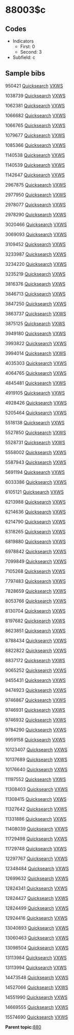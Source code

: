 # 88003$c

## Codes

-   Indicators
    -   First: 0
    -   Second: 3
-   Subfield: c

## Sample bibs

950421 [Quicksearch](https://search.library.yale.edu/catalog/950421) [VXWS](http://prodorbis.library.yale.edu:7014/vxws/GetHoldingsService?bibId=950421)

1038739 [Quicksearch](https://search.library.yale.edu/catalog/1038739) [VXWS](http://prodorbis.library.yale.edu:7014/vxws/GetHoldingsService?bibId=1038739)

1062381 [Quicksearch](https://search.library.yale.edu/catalog/1062381) [VXWS](http://prodorbis.library.yale.edu:7014/vxws/GetHoldingsService?bibId=1062381)

1066682 [Quicksearch](https://search.library.yale.edu/catalog/1066682) [VXWS](http://prodorbis.library.yale.edu:7014/vxws/GetHoldingsService?bibId=1066682)

1066765 [Quicksearch](https://search.library.yale.edu/catalog/1066765) [VXWS](http://prodorbis.library.yale.edu:7014/vxws/GetHoldingsService?bibId=1066765)

1079677 [Quicksearch](https://search.library.yale.edu/catalog/1079677) [VXWS](http://prodorbis.library.yale.edu:7014/vxws/GetHoldingsService?bibId=1079677)

1085366 [Quicksearch](https://search.library.yale.edu/catalog/1085366) [VXWS](http://prodorbis.library.yale.edu:7014/vxws/GetHoldingsService?bibId=1085366)

1140538 [Quicksearch](https://search.library.yale.edu/catalog/1140538) [VXWS](http://prodorbis.library.yale.edu:7014/vxws/GetHoldingsService?bibId=1140538)

1140539 [Quicksearch](https://search.library.yale.edu/catalog/1140539) [VXWS](http://prodorbis.library.yale.edu:7014/vxws/GetHoldingsService?bibId=1140539)

1142647 [Quicksearch](https://search.library.yale.edu/catalog/1142647) [VXWS](http://prodorbis.library.yale.edu:7014/vxws/GetHoldingsService?bibId=1142647)

2967875 [Quicksearch](https://search.library.yale.edu/catalog/2967875) [VXWS](http://prodorbis.library.yale.edu:7014/vxws/GetHoldingsService?bibId=2967875)

2977950 [Quicksearch](https://search.library.yale.edu/catalog/2977950) [VXWS](http://prodorbis.library.yale.edu:7014/vxws/GetHoldingsService?bibId=2977950)

2978077 [Quicksearch](https://search.library.yale.edu/catalog/2978077) [VXWS](http://prodorbis.library.yale.edu:7014/vxws/GetHoldingsService?bibId=2978077)

2978290 [Quicksearch](https://search.library.yale.edu/catalog/2978290) [VXWS](http://prodorbis.library.yale.edu:7014/vxws/GetHoldingsService?bibId=2978290)

3020466 [Quicksearch](https://search.library.yale.edu/catalog/3020466) [VXWS](http://prodorbis.library.yale.edu:7014/vxws/GetHoldingsService?bibId=3020466)

3069093 [Quicksearch](https://search.library.yale.edu/catalog/3069093) [VXWS](http://prodorbis.library.yale.edu:7014/vxws/GetHoldingsService?bibId=3069093)

3109452 [Quicksearch](https://search.library.yale.edu/catalog/3109452) [VXWS](http://prodorbis.library.yale.edu:7014/vxws/GetHoldingsService?bibId=3109452)

3233987 [Quicksearch](https://search.library.yale.edu/catalog/3233987) [VXWS](http://prodorbis.library.yale.edu:7014/vxws/GetHoldingsService?bibId=3233987)

3234220 [Quicksearch](https://search.library.yale.edu/catalog/3234220) [VXWS](http://prodorbis.library.yale.edu:7014/vxws/GetHoldingsService?bibId=3234220)

3235219 [Quicksearch](https://search.library.yale.edu/catalog/3235219) [VXWS](http://prodorbis.library.yale.edu:7014/vxws/GetHoldingsService?bibId=3235219)

3816376 [Quicksearch](https://search.library.yale.edu/catalog/3816376) [VXWS](http://prodorbis.library.yale.edu:7014/vxws/GetHoldingsService?bibId=3816376)

3846713 [Quicksearch](https://search.library.yale.edu/catalog/3846713) [VXWS](http://prodorbis.library.yale.edu:7014/vxws/GetHoldingsService?bibId=3846713)

3847250 [Quicksearch](https://search.library.yale.edu/catalog/3847250) [VXWS](http://prodorbis.library.yale.edu:7014/vxws/GetHoldingsService?bibId=3847250)

3863737 [Quicksearch](https://search.library.yale.edu/catalog/3863737) [VXWS](http://prodorbis.library.yale.edu:7014/vxws/GetHoldingsService?bibId=3863737)

3875125 [Quicksearch](https://search.library.yale.edu/catalog/3875125) [VXWS](http://prodorbis.library.yale.edu:7014/vxws/GetHoldingsService?bibId=3875125)

3949180 [Quicksearch](https://search.library.yale.edu/catalog/3949180) [VXWS](http://prodorbis.library.yale.edu:7014/vxws/GetHoldingsService?bibId=3949180)

3993822 [Quicksearch](https://search.library.yale.edu/catalog/3993822) [VXWS](http://prodorbis.library.yale.edu:7014/vxws/GetHoldingsService?bibId=3993822)

3994014 [Quicksearch](https://search.library.yale.edu/catalog/3994014) [VXWS](http://prodorbis.library.yale.edu:7014/vxws/GetHoldingsService?bibId=3994014)

4035303 [Quicksearch](https://search.library.yale.edu/catalog/4035303) [VXWS](http://prodorbis.library.yale.edu:7014/vxws/GetHoldingsService?bibId=4035303)

4064765 [Quicksearch](https://search.library.yale.edu/catalog/4064765) [VXWS](http://prodorbis.library.yale.edu:7014/vxws/GetHoldingsService?bibId=4064765)

4845481 [Quicksearch](https://search.library.yale.edu/catalog/4845481) [VXWS](http://prodorbis.library.yale.edu:7014/vxws/GetHoldingsService?bibId=4845481)

4919105 [Quicksearch](https://search.library.yale.edu/catalog/4919105) [VXWS](http://prodorbis.library.yale.edu:7014/vxws/GetHoldingsService?bibId=4919105)

4928426 [Quicksearch](https://search.library.yale.edu/catalog/4928426) [VXWS](http://prodorbis.library.yale.edu:7014/vxws/GetHoldingsService?bibId=4928426)

5205464 [Quicksearch](https://search.library.yale.edu/catalog/5205464) [VXWS](http://prodorbis.library.yale.edu:7014/vxws/GetHoldingsService?bibId=5205464)

5518138 [Quicksearch](https://search.library.yale.edu/catalog/5518138) [VXWS](http://prodorbis.library.yale.edu:7014/vxws/GetHoldingsService?bibId=5518138)

5527850 [Quicksearch](https://search.library.yale.edu/catalog/5527850) [VXWS](http://prodorbis.library.yale.edu:7014/vxws/GetHoldingsService?bibId=5527850)

5528731 [Quicksearch](https://search.library.yale.edu/catalog/5528731) [VXWS](http://prodorbis.library.yale.edu:7014/vxws/GetHoldingsService?bibId=5528731)

5558002 [Quicksearch](https://search.library.yale.edu/catalog/5558002) [VXWS](http://prodorbis.library.yale.edu:7014/vxws/GetHoldingsService?bibId=5558002)

5587943 [Quicksearch](https://search.library.yale.edu/catalog/5587943) [VXWS](http://prodorbis.library.yale.edu:7014/vxws/GetHoldingsService?bibId=5587943)

5691194 [Quicksearch](https://search.library.yale.edu/catalog/5691194) [VXWS](http://prodorbis.library.yale.edu:7014/vxws/GetHoldingsService?bibId=5691194)

6033386 [Quicksearch](https://search.library.yale.edu/catalog/6033386) [VXWS](http://prodorbis.library.yale.edu:7014/vxws/GetHoldingsService?bibId=6033386)

6105121 [Quicksearch](https://search.library.yale.edu/catalog/6105121) [VXWS](http://prodorbis.library.yale.edu:7014/vxws/GetHoldingsService?bibId=6105121)

6213988 [Quicksearch](https://search.library.yale.edu/catalog/6213988) [VXWS](http://prodorbis.library.yale.edu:7014/vxws/GetHoldingsService?bibId=6213988)

6214636 [Quicksearch](https://search.library.yale.edu/catalog/6214636) [VXWS](http://prodorbis.library.yale.edu:7014/vxws/GetHoldingsService?bibId=6214636)

6214790 [Quicksearch](https://search.library.yale.edu/catalog/6214790) [VXWS](http://prodorbis.library.yale.edu:7014/vxws/GetHoldingsService?bibId=6214790)

6318265 [Quicksearch](https://search.library.yale.edu/catalog/6318265) [VXWS](http://prodorbis.library.yale.edu:7014/vxws/GetHoldingsService?bibId=6318265)

6819880 [Quicksearch](https://search.library.yale.edu/catalog/6819880) [VXWS](http://prodorbis.library.yale.edu:7014/vxws/GetHoldingsService?bibId=6819880)

6978842 [Quicksearch](https://search.library.yale.edu/catalog/6978842) [VXWS](http://prodorbis.library.yale.edu:7014/vxws/GetHoldingsService?bibId=6978842)

7099849 [Quicksearch](https://search.library.yale.edu/catalog/7099849) [VXWS](http://prodorbis.library.yale.edu:7014/vxws/GetHoldingsService?bibId=7099849)

7105268 [Quicksearch](https://search.library.yale.edu/catalog/7105268) [VXWS](http://prodorbis.library.yale.edu:7014/vxws/GetHoldingsService?bibId=7105268)

7797483 [Quicksearch](https://search.library.yale.edu/catalog/7797483) [VXWS](http://prodorbis.library.yale.edu:7014/vxws/GetHoldingsService?bibId=7797483)

7828659 [Quicksearch](https://search.library.yale.edu/catalog/7828659) [VXWS](http://prodorbis.library.yale.edu:7014/vxws/GetHoldingsService?bibId=7828659)

8053766 [Quicksearch](https://search.library.yale.edu/catalog/8053766) [VXWS](http://prodorbis.library.yale.edu:7014/vxws/GetHoldingsService?bibId=8053766)

8130704 [Quicksearch](https://search.library.yale.edu/catalog/8130704) [VXWS](http://prodorbis.library.yale.edu:7014/vxws/GetHoldingsService?bibId=8130704)

8197682 [Quicksearch](https://search.library.yale.edu/catalog/8197682) [VXWS](http://prodorbis.library.yale.edu:7014/vxws/GetHoldingsService?bibId=8197682)

8623851 [Quicksearch](https://search.library.yale.edu/catalog/8623851) [VXWS](http://prodorbis.library.yale.edu:7014/vxws/GetHoldingsService?bibId=8623851)

8788434 [Quicksearch](https://search.library.yale.edu/catalog/8788434) [VXWS](http://prodorbis.library.yale.edu:7014/vxws/GetHoldingsService?bibId=8788434)

8822822 [Quicksearch](https://search.library.yale.edu/catalog/8822822) [VXWS](http://prodorbis.library.yale.edu:7014/vxws/GetHoldingsService?bibId=8822822)

8837172 [Quicksearch](https://search.library.yale.edu/catalog/8837172) [VXWS](http://prodorbis.library.yale.edu:7014/vxws/GetHoldingsService?bibId=8837172)

9065252 [Quicksearch](https://search.library.yale.edu/catalog/9065252) [VXWS](http://prodorbis.library.yale.edu:7014/vxws/GetHoldingsService?bibId=9065252)

9455431 [Quicksearch](https://search.library.yale.edu/catalog/9455431) [VXWS](http://prodorbis.library.yale.edu:7014/vxws/GetHoldingsService?bibId=9455431)

9474923 [Quicksearch](https://search.library.yale.edu/catalog/9474923) [VXWS](http://prodorbis.library.yale.edu:7014/vxws/GetHoldingsService?bibId=9474923)

9746867 [Quicksearch](https://search.library.yale.edu/catalog/9746867) [VXWS](http://prodorbis.library.yale.edu:7014/vxws/GetHoldingsService?bibId=9746867)

9746931 [Quicksearch](https://search.library.yale.edu/catalog/9746931) [VXWS](http://prodorbis.library.yale.edu:7014/vxws/GetHoldingsService?bibId=9746931)

9746932 [Quicksearch](https://search.library.yale.edu/catalog/9746932) [VXWS](http://prodorbis.library.yale.edu:7014/vxws/GetHoldingsService?bibId=9746932)

9784290 [Quicksearch](https://search.library.yale.edu/catalog/9784290) [VXWS](http://prodorbis.library.yale.edu:7014/vxws/GetHoldingsService?bibId=9784290)

9959158 [Quicksearch](https://search.library.yale.edu/catalog/9959158) [VXWS](http://prodorbis.library.yale.edu:7014/vxws/GetHoldingsService?bibId=9959158)

10123407 [Quicksearch](https://search.library.yale.edu/catalog/10123407) [VXWS](http://prodorbis.library.yale.edu:7014/vxws/GetHoldingsService?bibId=10123407)

10137689 [Quicksearch](https://search.library.yale.edu/catalog/10137689) [VXWS](http://prodorbis.library.yale.edu:7014/vxws/GetHoldingsService?bibId=10137689)

10176640 [Quicksearch](https://search.library.yale.edu/catalog/10176640) [VXWS](http://prodorbis.library.yale.edu:7014/vxws/GetHoldingsService?bibId=10176640)

11197552 [Quicksearch](https://search.library.yale.edu/catalog/11197552) [VXWS](http://prodorbis.library.yale.edu:7014/vxws/GetHoldingsService?bibId=11197552)

11308403 [Quicksearch](https://search.library.yale.edu/catalog/11308403) [VXWS](http://prodorbis.library.yale.edu:7014/vxws/GetHoldingsService?bibId=11308403)

11308415 [Quicksearch](https://search.library.yale.edu/catalog/11308415) [VXWS](http://prodorbis.library.yale.edu:7014/vxws/GetHoldingsService?bibId=11308415)

11327642 [Quicksearch](https://search.library.yale.edu/catalog/11327642) [VXWS](http://prodorbis.library.yale.edu:7014/vxws/GetHoldingsService?bibId=11327642)

11331886 [Quicksearch](https://search.library.yale.edu/catalog/11331886) [VXWS](http://prodorbis.library.yale.edu:7014/vxws/GetHoldingsService?bibId=11331886)

11408039 [Quicksearch](https://search.library.yale.edu/catalog/11408039) [VXWS](http://prodorbis.library.yale.edu:7014/vxws/GetHoldingsService?bibId=11408039)

11729498 [Quicksearch](https://search.library.yale.edu/catalog/11729498) [VXWS](http://prodorbis.library.yale.edu:7014/vxws/GetHoldingsService?bibId=11729498)

11729748 [Quicksearch](https://search.library.yale.edu/catalog/11729748) [VXWS](http://prodorbis.library.yale.edu:7014/vxws/GetHoldingsService?bibId=11729748)

12297767 [Quicksearch](https://search.library.yale.edu/catalog/12297767) [VXWS](http://prodorbis.library.yale.edu:7014/vxws/GetHoldingsService?bibId=12297767)

12348484 [Quicksearch](https://search.library.yale.edu/catalog/12348484) [VXWS](http://prodorbis.library.yale.edu:7014/vxws/GetHoldingsService?bibId=12348484)

12699632 [Quicksearch](https://search.library.yale.edu/catalog/12699632) [VXWS](http://prodorbis.library.yale.edu:7014/vxws/GetHoldingsService?bibId=12699632)

12824341 [Quicksearch](https://search.library.yale.edu/catalog/12824341) [VXWS](http://prodorbis.library.yale.edu:7014/vxws/GetHoldingsService?bibId=12824341)

12824427 [Quicksearch](https://search.library.yale.edu/catalog/12824427) [VXWS](http://prodorbis.library.yale.edu:7014/vxws/GetHoldingsService?bibId=12824427)

12824499 [Quicksearch](https://search.library.yale.edu/catalog/12824499) [VXWS](http://prodorbis.library.yale.edu:7014/vxws/GetHoldingsService?bibId=12824499)

12924416 [Quicksearch](https://search.library.yale.edu/catalog/12924416) [VXWS](http://prodorbis.library.yale.edu:7014/vxws/GetHoldingsService?bibId=12924416)

13040893 [Quicksearch](https://search.library.yale.edu/catalog/13040893) [VXWS](http://prodorbis.library.yale.edu:7014/vxws/GetHoldingsService?bibId=13040893)

13060463 [Quicksearch](https://search.library.yale.edu/catalog/13060463) [VXWS](http://prodorbis.library.yale.edu:7014/vxws/GetHoldingsService?bibId=13060463)

13098504 [Quicksearch](https://search.library.yale.edu/catalog/13098504) [VXWS](http://prodorbis.library.yale.edu:7014/vxws/GetHoldingsService?bibId=13098504)

13113984 [Quicksearch](https://search.library.yale.edu/catalog/13113984) [VXWS](http://prodorbis.library.yale.edu:7014/vxws/GetHoldingsService?bibId=13113984)

13113994 [Quicksearch](https://search.library.yale.edu/catalog/13113994) [VXWS](http://prodorbis.library.yale.edu:7014/vxws/GetHoldingsService?bibId=13113994)

14473548 [Quicksearch](https://search.library.yale.edu/catalog/14473548) [VXWS](http://prodorbis.library.yale.edu:7014/vxws/GetHoldingsService?bibId=14473548)

14527066 [Quicksearch](https://search.library.yale.edu/catalog/14527066) [VXWS](http://prodorbis.library.yale.edu:7014/vxws/GetHoldingsService?bibId=14527066)

14551990 [Quicksearch](https://search.library.yale.edu/catalog/14551990) [VXWS](http://prodorbis.library.yale.edu:7014/vxws/GetHoldingsService?bibId=14551990)

14669555 [Quicksearch](https://search.library.yale.edu/catalog/14669555) [VXWS](http://prodorbis.library.yale.edu:7014/vxws/GetHoldingsService?bibId=14669555)

15574690 [Quicksearch](https://search.library.yale.edu/catalog/15574690) [VXWS](http://prodorbis.library.yale.edu:7014/vxws/GetHoldingsService?bibId=15574690)

**Parent topic:**[880](../../tags/880/880.md)

